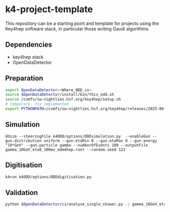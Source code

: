 # k4-project-template


This repository can be a starting point and template for projects using the Key4hep software stack, in particular those writing Gaudi algorithms.


## Dependencies

* key4hep stack
* OpenDataDetector

## Preparation

``` bash
export OpenDataDetector=<Where_ODD_is>
source $OpenDataDetector/install/bin/this_odd.sh
source /cvmfs/sw-nightlies.hsf.org/key4hep/setup.sh
# temporary, fix implemented
export PYTHONPATH=/cvmfs/sw-nightlies.hsf.org/key4hep/releases/2025-06-07/x86_64-almalinux9-gcc14.2.0-opt/k4gaudipandora/9b484e6a736829c3ef6558a4a77e689c864699cd_develop-la2gxj/python/:$PYTHONPATH
```

## Simulation

```
ddsim --steeringFile k4ODD/options/ODDsimulation.py  --enableGun --gun.distribution uniform --gun.etaMin 0 --gun.etaMax 0 --gun.energy "10*GeV" --gun.particle gamma --numberOfEvents 100 --outputFile gamma_10GeV_eta0_100ev_edm4hep.root --random.seed 123
```

## Digitisation

``` bash
k4run k4ODD/options/ODDdigitisation.py
```

## Validation

``` bash
python $OpenDataDetector/ci/analyse_single_shower.py -i gamma_10GeV_eta0_100ev_edm4hep.root
```

